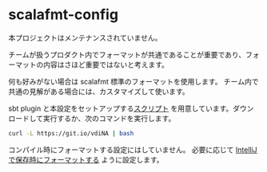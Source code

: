# scalafmt-config

本プロジェクトはメンテナンスされていません。

チームが扱うプロダクト内でフォーマットが共通であることが重要であり、フォーマットの内容はさほど重要ではないと考えます。

何も好みがない場合は scalafmt 標準のフォーマットを使用します。
チーム内で共通の見解がある場合には、カスタマイズして使います。


sbt plugin と本設定をセットアップする[スクリプト](setup.sh) を用意しています。ダウンロードして実行するか、次のコマンドを実行します。

```bash
curl -L https://git.io/vdiNA | bash
```

コンパイル時にフォーマットする設定にはしていません。
必要に応じて [IntelliJ で保存時にフォーマットする](https://scalameta.org/scalafmt/docs/installation.html#format-on-save) ように設定します。
